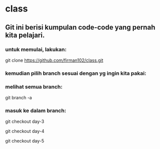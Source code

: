 # class

## Git ini berisi kumpulan code-code yang pernah kita pelajari.

### untuk memulai, lakukan:

git clone https://github.com/firman102/class.git

### kemudian pilih branch sesuai dengan yg ingin kita pakai:

### melihat semua branch:
git branch -a

### masuk ke dalam branch:
git checkout day-3

git checkout day-4

git checkout day-5
